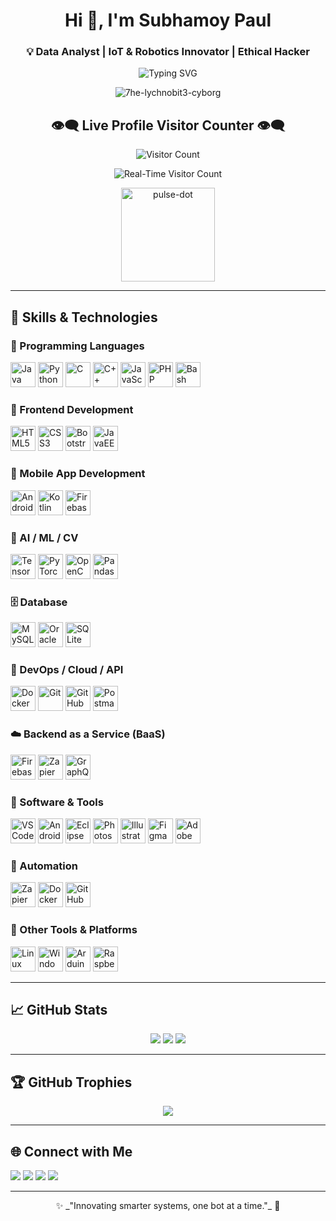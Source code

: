<h1 align="center">Hi 👋, I'm Subhamoy Paul</h1>
<h3 align="center">💡 Data Analyst | IoT & Robotics Innovator | Ethical Hacker</h3>

<p align="center">
  <img src="https://readme-typing-svg.demolab.com?font=Fira+Code&size=22&pause=1000&color=35F7F2&center=true&vCenter=true&width=600&lines=Welcome+to+my+GitHub!;AI+%7C+IoT+%7C+Cybersecurity+%7C+Automation+%7C+Robotics+;Always+learning+and+building+innovative+solutions!" alt="Typing SVG" />
</p>

<p align="center">
  <img src="https://komarev.com/ghpvc/?username=7he-lychnobit3-cyborg&label=Profile%20views&color=0e75b6&style=flat" alt="7he-lychnobit3-cyborg" />
</p>

<h2 align="center">👁️‍🗨️ Live Profile Visitor Counter 👁️‍🗨️</h2>

<p align="center">
  <img src="https://readme-visitor-badge.glitch.me/badge?page_id=7he-Lychnobit3-CyborG&left_color=green&right_color=black&left_text=👾%20VISITORS" alt="Visitor Count"/>
</p>

<p align="center">
  <img src="https://profile-counter.glitch.me/7he-Lychnobit3-CyborG/count.svg" alt="Real-Time Visitor Count" />
</p>

<p align="center">
  <img src="https://media.giphy.com/media/v1.Y2lkPTc5MGI3NjExZ2c0Y25hcWlkaGRuN3R1cm1sZmliaHRrYmFjMnBhZW5wZjc0eWg2ayZlcD12MV9naWZzX3NlYXJjaCZjdD1n/2wS5NQJH7UqbTzZyci/giphy.gif" width="150" alt="pulse-dot">
</p>


---

## 🧠 Skills & Technologies

### 🧾 Programming Languages
<p align="left">
  <img src="https://cdn.jsdelivr.net/gh/devicons/devicon/icons/java/java-original.svg" height="40" alt="Java"/>
  <img src="https://cdn.jsdelivr.net/gh/devicons/devicon/icons/python/python-original.svg" height="40" alt="Python"/>
  <img src="https://cdn.jsdelivr.net/gh/devicons/devicon/icons/c/c-original.svg" height="40" alt="C"/>
  <img src="https://cdn.jsdelivr.net/gh/devicons/devicon/icons/cplusplus/cplusplus-original.svg" height="40" alt="C++"/>
  <img src="https://cdn.jsdelivr.net/gh/devicons/devicon/icons/javascript/javascript-original.svg" height="40" alt="JavaScript"/>
  <img src="https://cdn.jsdelivr.net/gh/devicons/devicon/icons/php/php-original.svg" height="40" alt="PHP"/>
  <img src="https://cdn.jsdelivr.net/gh/devicons/devicon/icons/bash/bash-original.svg" height="40" alt="Bash"/>
</p>

### 🎨 Frontend Development
<p align="left">
  <img src="https://cdn.jsdelivr.net/gh/devicons/devicon/icons/html5/html5-original.svg" height="40" alt="HTML5"/>
  <img src="https://cdn.jsdelivr.net/gh/devicons/devicon/icons/css3/css3-original.svg" height="40" alt="CSS3"/>
  <img src="https://cdn.jsdelivr.net/gh/devicons/devicon/icons/bootstrap/bootstrap-original.svg" height="40" alt="Bootstrap"/>
  <img src="https://cdn.jsdelivr.net/gh/devicons/devicon/icons/java/java-original-wordmark.svg" height="40" alt="JavaEE"/>
</p>

### 📱 Mobile App Development
<p align="left">
  <img src="https://cdn.jsdelivr.net/gh/devicons/devicon/icons/android/android-original.svg" height="40" alt="Android"/>
  <img src="https://cdn.jsdelivr.net/gh/devicons/devicon/icons/kotlin/kotlin-original.svg" height="40" alt="Kotlin"/>
  <img src="https://cdn.jsdelivr.net/gh/devicons/devicon/icons/firebase/firebase-plain.svg" height="40" alt="Firebase"/>
</p>

### 🧠 AI / ML / CV
<p align="left">
  <img src="https://cdn.jsdelivr.net/gh/devicons/devicon/icons/tensorflow/tensorflow-original.svg" height="40" alt="TensorFlow"/>
  <img src="https://cdn.jsdelivr.net/gh/devicons/devicon/icons/pytorch/pytorch-original.svg" height="40" alt="PyTorch"/>
  <img src="https://cdn.jsdelivr.net/gh/devicons/devicon/icons/opencv/opencv-original.svg" height="40" alt="OpenCV"/>
  <img src="https://cdn.jsdelivr.net/gh/devicons/devicon/icons/pandas/pandas-original.svg" height="40" alt="Pandas"/>
</p>

### 🗄️ Database
<p align="left">
  <img src="https://cdn.jsdelivr.net/gh/devicons/devicon/icons/mysql/mysql-original.svg" height="40" alt="MySQL"/>
  <img src="https://cdn.jsdelivr.net/gh/devicons/devicon/icons/oracle/oracle-original.svg" height="40" alt="Oracle"/>
  <img src="https://cdn.jsdelivr.net/gh/devicons/devicon/icons/sqlite/sqlite-original.svg" height="40" alt="SQLite"/>
</p>

### 🚀 DevOps / Cloud / API
<p align="left">
  <img src="https://cdn.jsdelivr.net/gh/devicons/devicon/icons/docker/docker-original.svg" height="40" alt="Docker"/>
  <img src="https://cdn.jsdelivr.net/gh/devicons/devicon/icons/git/git-original.svg" height="40" alt="Git"/>
  <img src="https://cdn.jsdelivr.net/gh/devicons/devicon/icons/github/github-original.svg" height="40" alt="GitHub"/>
  <img src="https://cdn.jsdelivr.net/gh/devicons/devicon/icons/postman/postman-icon.svg" height="40" alt="Postman"/>
</p>

### ☁️ Backend as a Service (BaaS)
<p align="left">
  <img src="https://cdn.jsdelivr.net/gh/devicons/devicon/icons/firebase/firebase-plain.svg" height="40" alt="Firebase"/>
  <img src="https://www.vectorlogo.zone/logos/zapier/zapier-icon.svg" height="40" alt="Zapier"/>
  <img src="https://cdn.jsdelivr.net/gh/devicons/devicon/icons/graphql/graphql-plain.svg" height="40" alt="GraphQL"/>
</p>

### 🧰 Software & Tools
<p align="left">
  <img src="https://cdn.jsdelivr.net/gh/devicons/devicon/icons/vscode/vscode-original.svg" height="40" alt="VS Code"/>
  <img src="https://cdn.jsdelivr.net/gh/devicons/devicon/icons/androidstudio/androidstudio-original.svg" height="40" alt="Android Studio"/>
  <img src="https://cdn.jsdelivr.net/gh/devicons/devicon/icons/eclipse/eclipse-original.svg" height="40" alt="Eclipse"/>
  <img src="https://cdn.jsdelivr.net/gh/devicons/devicon/icons/photoshop/photoshop-line.svg" height="40" alt="Photoshop"/>
  <img src="https://cdn.jsdelivr.net/gh/devicons/devicon/icons/illustrator/illustrator-line.svg" height="40" alt="Illustrator"/>
  <img src="https://cdn.jsdelivr.net/gh/devicons/devicon/icons/figma/figma-original.svg" height="40" alt="Figma"/>
  <img src="https://cdn.jsdelivr.net/gh/devicons/devicon/icons/xd/xd-plain.svg" height="40" alt="Adobe XD"/>
</p>

### 🤖 Automation
<p align="left">
  <img src="https://www.vectorlogo.zone/logos/zapier/zapier-icon.svg" height="40" alt="Zapier"/>
  <img src="https://cdn.jsdelivr.net/gh/devicons/devicon/icons/docker/docker-original.svg" height="40" alt="Docker"/>
  <img src="https://cdn.jsdelivr.net/gh/devicons/devicon/icons/github/github-original.svg" height="40" alt="GitHub Actions"/>
</p>

### 🧩 Other Tools & Platforms
<p align="left">
  <img src="https://cdn.jsdelivr.net/gh/devicons/devicon/icons/linux/linux-original.svg" height="40" alt="Linux"/>
  <img src="https://cdn.jsdelivr.net/gh/devicons/devicon/icons/windows8/windows8-original.svg" height="40" alt="Windows"/>
  <img src="https://cdn.jsdelivr.net/gh/devicons/devicon/icons/arduino/arduino-original.svg" height="40" alt="Arduino"/>
  <img src="https://cdn.jsdelivr.net/gh/devicons/devicon/icons/raspberrypi/raspberrypi-line.svg" height="40" alt="Raspberry Pi"/>
</p>

---

## 📈 GitHub Stats

<p align="center">
  <img src="https://github-readme-stats.vercel.app/api?username=7he-lychnobit3-cyborg&show_icons=true&theme=tokyonight" />
  <img src="https://github-readme-streak-stats.herokuapp.com/?user=7he-lychnobit3-cyborg&theme=tokyonight" />
  <img src="https://github-readme-stats.vercel.app/api/top-langs/?username=7he-lychnobit3-cyborg&layout=compact&theme=tokyonight" />
</p>

---

## 🏆 GitHub Trophies

<p align="center">
  <img src="https://github-profile-trophy.vercel.app/?username=7he-lychnobit3-cyborg&theme=monokai&no-frame=true&margin-w=10" />
</p>

---

## 🌐 Connect with Me

<p align="left">
  <a href="mailto:subhamoy.paul7273818398@gmail.com"><img src="https://img.shields.io/badge/Gmail-Subhamoy-red?style=for-the-badge&logo=gmail"></a>
  <a href="https://www.linkedin.com/in/subhamoy-paul-b65179294"><img src="https://img.shields.io/badge/LinkedIn-Subhamoy-blue?style=for-the-badge&logo=linkedin"></a>
  <a href="https://github.com/7he-Lychnobit3-CyborG"><img src="https://img.shields.io/badge/GitHub-7he--Lychnobit3--CyborG-black?style=for-the-badge&logo=github"></a>
  <a href="https://instagram.com/7.h.e_5.i.l.e.n.t_5.o.u.l"><img src="https://img.shields.io/badge/Instagram-@7he_Silent_Soul-orange?style=for-the-badge&logo=instagram"></a>
</p>

---

<p align="center">
  ✨ _"Innovating smarter systems, one bot at a time."_ 🤖
</p>
